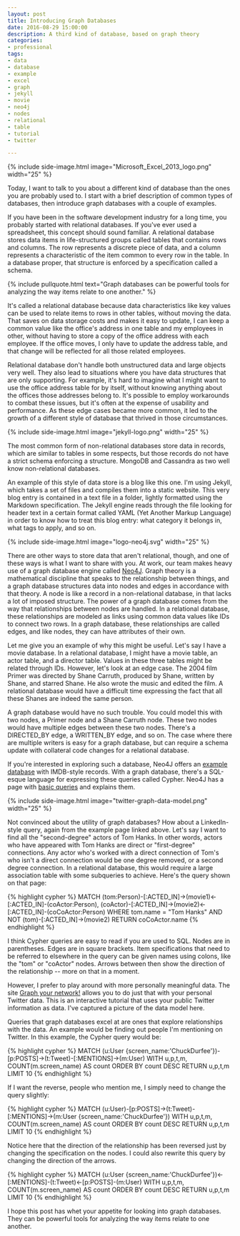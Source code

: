 ```yaml
---
layout: post
title: Introducing Graph Databases
date: 2016-08-29 15:00:00
description: A third kind of database, based on graph theory
categories:
- professional
tags:
- data
- database
- example
- excel
- graph
- jekyll
- movie
- neo4j
- nodes
- relational
- table
- tutorial
- twitter

---
```


{% include side-image.html image="Microsoft_Excel_2013_logo.png" width="25" %}

Today, I want to talk to you about a different kind of database than the ones
you are probably used to. I start with a brief description of common types of
databases, then introduce graph databases with a couple of examples.

If you have been in the software development industry for a long time, you
probably started with relational databases. If you've ever used a spreadsheet,
this concept should sound familiar. A relational database stores data items in
life-structured groups called tables that contains rows and columns. The row
represents a discrete piece of data, and a column represents a characteristic of
the item common to every row in the table. In a database proper, that structure
is enforced by a specification called a schema.

{% include pullquote.html text="Graph databases can be powerful tools for
analyzing the way items relate to one another." %}

<!--more-->

It's called a relational database because data characteristics like key values
can be used to relate items to rows in other tables, without moving the data.
That saves on data storage costs and makes it easy to update, I can keep a
common value like the office's address in one table and my employees in other,
without having to store a copy of the office address with each employee. If the
office moves, I only have to update the address table, and that change will be
reflected for all those related employees.

Relational database don't handle both unstructured data and large objects very
well. They also lead to situations where you have data structures that are only
supporting. For example, it's hard to imagine what I might want to use the
office address table for by itself, without knowing anything about the offices
those addresses belong to. It's possible to employ workarounds to combat these
issues, but it's often at the expense of usability and performance. As these
edge cases became more common, it led to the growth of a different style of
database that thrived in those circumstances.

{% include side-image.html image="jekyll-logo.png" width="25" %}

The most common form of non-relational databases store data in records, which
are similar to tables in some respects, but those records do not have a strict
schema enforcing a structure. MongoDB and Cassandra as two well know
non-relational databases.

An example of this style of data store is a blog like this one. I'm using
Jekyll, which takes a set of files and compiles them into a static website. This
very blog entry is contained in a text file in a folder, lightly formatted using
the Markdown specification. The Jekyll engine reads through the file looking for
header text in a certain format called YAML (Yet Another Markup Language) in
order to know how to treat this blog entry: what category it belongs in, what
tags to apply, and so on.

{% include side-image.html image="logo-neo4j.svg" width="25" %}

There are other ways to store data that aren't relational, though, and one of
these ways is what I want to share with you. At work, our team makes heavy use
of a graph database engine called [Neo4J](https://neo4j.com/). Graph theory is a
mathematical discipline that speaks to the relationship between things, and a
graph database structures data into nodes and edges in accordance with that
theory. A node is like a record in a non-relational database, in that lacks a
lot of imposed structure. The power of a graph database comes from the way that
relationships between nodes are handled. In a relational database, these
relationships are modeled as links using common data values like IDs to connect
two rows. In a graph database, these relationships are called edges, and like
nodes, they can have attributes of their own.

Let me give you an example of why this might be useful. Let's say I have a movie
database. In a relational database, I might have a movie table, an actor table,
and a director table. Values in these three tables might be related through IDs.
However, let's look at an edge case. The 2004 film Primer was directed by Shane
Carruth, produced by Shane, written by Shane, and starred Shane. He also wrote
the music and edited the film. A relational database would have a difficult time
expressing the fact that all these Shanes are indeed the same person.

A graph database would have no such trouble. You could model this with two
nodes, a Primer node and a Shane Carruth node. These two nodes would have
multiple edges between these two nodes. There's a DIRECTED_BY edge, a WRITTEN_BY
edge, and so on. The case where there are multiple writers is easy for a graph
database, but can require a schema update with collateral code changes for a
relational database.

If you're interested in exploring such a database, Neo4J offers an [example
database](https://neo4j.com/developer/movie-database/) with IMDB-style records.
With a graph database, there's a SQL-esque language for expressing these queries
called Cypher. Neo4J has a page with [basic
queries](https://neo4j.com/developer/guide-build-a-recommendation-engine/#_basic_queries)
and explains them.

{% include side-image.html image="twitter-graph-data-model.png" width="25" %}

Not convinced about the utility of graph databases? How about a LinkedIn-style
query, again from the example page linked above. Let's say I want to find all
the "second-degree" actors of Tom Hanks. In other words, actors who have
appeared with Tom Hanks are direct or "first-degree" connections. Any actor
who's worked with a direct connection of Tom's who isn't a direct connection
would be one degree removed, or a second degree connection. In a relational
database, this would require a large association table with some subqueries to
achieve. Here's the query shown on that page:

{% highlight cypher %}
MATCH (tom:Person)-[:ACTED_IN]->(movie1)<-[:ACTED_IN]-(coActor:Person),
         (coActor)-[:ACTED_IN]->(movie2)<-[:ACTED_IN]-(coCoActor:Person)
WHERE tom.name = "Tom Hanks"
AND NOT (tom)-[:ACTED_IN]->(movie2)
RETURN coCoActor.name
{% endhighlight %}

I think Cypher queries are easy to read if you are used to SQL. Nodes are in
parentheses. Edges are in square brackets. Item specifications that need to be
referred to elsewhere in the query can be given names using colons, like the
"tom" or "coActor" nodes. Arrows between then show the direction of the
relationship -- more on that in a moment.

However, I prefer to play around with more personally meaningful data. The site
[Graph your network!](http://network.graphdemos.com/#browser) allows you to do
just that with your personal Twitter data. This is an interactive tutorial that
uses your public Twitter information as data. I've captured a picture of the
data model here.

Queries that graph databases excel at are ones that explore relationships with
the data. An example would be finding out people I'm mentioning on Twitter. In
this example, the Cypher query would be:

{% highlight cypher %}
MATCH
  (u:User {screen_name:'ChuckDurfee'})-[p:POSTS]->(t:Tweet)-[:MENTIONS]->(m:User)
WITH
  u,p,t,m, COUNT(m.screen_name) AS count
ORDER BY
  count DESC
RETURN
  u,p,t,m
LIMIT 10
{% endhighlight %}

If I want the reverse, people who mention me, I simply need to change the query
slightly:

{% highlight cypher %}
MATCH
  (u:User)-[p:POSTS]->(t:Tweet)-[:MENTIONS]->(m:User {screen_name:'ChuckDurfee'})
WITH
  u,p,t,m, COUNT(m.screen_name) AS count
ORDER BY
  count DESC
RETURN
  u,p,t,m
LIMIT 10
{% endhighlight %}

Notice here that the direction of the relationship has been reversed just by
changing the specification on the nodes. I could also rewrite this query by
changing the direction of the arrows.

{% highlight cypher %}
MATCH
  (u:User {screen_name:'ChuckDurfee'})<-[:MENTIONS]-(t:Tweet)<-[p:POSTS]-(m:User)
WITH
  u,p,t,m, COUNT(m.screen_name) AS count
ORDER BY
  count DESC
RETURN
  u,p,t,m
LIMIT 10
{% endhighlight %}

I hope this post has whet your appetite for looking into graph databases. They
can be powerful tools for analyzing the way items relate to one another.
